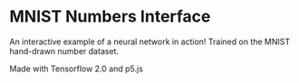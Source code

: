 # MNIST Numbers Interface

An interactive example of a neural network in action!
Trained on the MNIST hand-drawn number dataset.

Made with Tensorflow 2.0 and p5.js